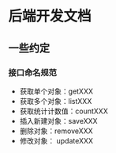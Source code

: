 # 后端开发文档

## 一些约定

### 接口命名规范

- 获取单个对象：getXXX
- 获取多个对象：listXXX
- 获取统计计数值：countXXX
- 插入新建对象：saveXXX
- 删除对象：removeXXX
- 修改对象： updateXXX
